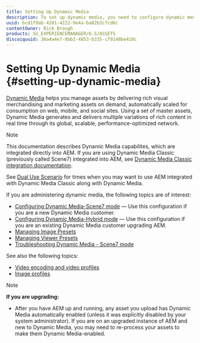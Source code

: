 ```yaml
---
title: Setting Up Dynamic Media
description: To set up dynamic media, you need to configure dynamic media and manage image and viewer presets
uuid: bcd1f9ab-4201-4222-9e4a-ba82b3c7cd6c
contentOwner: Rick Brough
products: SG_EXPERIENCEMANAGER/6.5/ASSETS
discoiquuid: 36a4a4e7-8bb2-4853-b335-cf9148be410c
---
```


# Setting Up Dynamic Media {#setting-up-dynamic-media}

[Dynamic Media](https://www.adobe.com/solutions/web-experience-management/dynamic-media.html) helps you manage assets by delivering rich visual merchandising and marketing assets on demand, automatically scaled for consumption on web, mobile, and social sites. Using a set of master assets, Dynamic Media generates and delivers multiple variations of rich content in real time through its global, scalable, performance-optimized network.

>[!NOTE]
>
>This documentation describes Dynamic Media capabilites, which are integrated directly into AEM. If you are using Dynamic Media Classic (previously called Scene7) integrated into AEM, see [Dynamic Media Classic integration documentation](/help/sites-administering/scene7.md).
>
>See [Dual Use Scenario](/help/sites-administering/scene7.md#dual-use-scenario) for times when you may want to use AEM integrated with Dynamic Media Classic along with Dynamic Media.

If you are administering dynamic media, the following topics are of interest:

* [Configuring Dynamic Media-Scene7 mode](config-dms7.md) &mdash; Use this configuration if you are a new Dynamic Media customer.
* [Configuring Dynamic Media-Hybrid mode](config-dynamic.md) &mdash; Use this configuration if you are an existing Dynamic Media customer upgrading AEM.
* [Managing Image Presets](managing-image-presets.md)
* [Managing Viewer Presets](managing-viewer-presets.md)
* [Troubleshooting Dynamic Media - Scene7 mode](troubleshoot-dms7.md)

See also the following topics:

* [Video encoding and video profiles](video-profiles.md)
* [Image profiles](image-profiles.md)

>[!NOTE]
>
>**If you are upgrading:**
>
>* After you have AEM up and running, any asset you upload has Dynamic Media automatically enabled (unless it was explicitly disabled by your system administrator). If you are on an upgraded instance of AEM and new to Dynamic Media, you may need to re-process your assets to make them Dynamic Media-enabled.